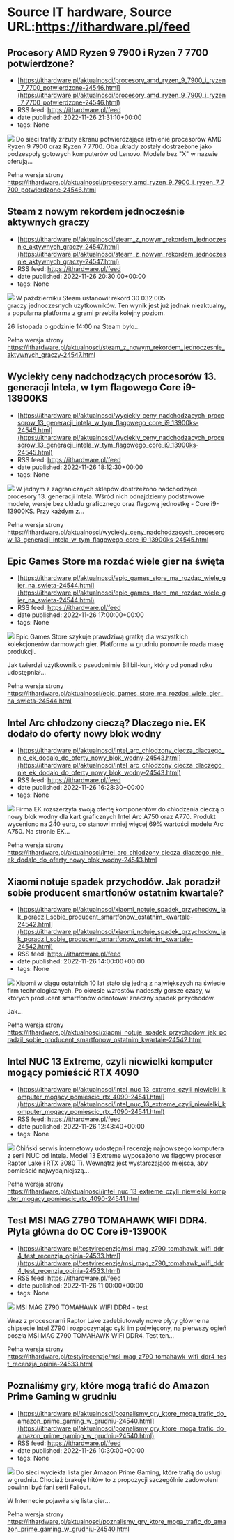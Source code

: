 # Source IT hardware, Source URL:https://ithardware.pl/feed

## Procesory AMD Ryzen 9 7900 i Ryzen 7 7700 potwierdzone?
 - [https://ithardware.pl/aktualnosci/procesory_amd_ryzen_9_7900_i_ryzen_7_7700_potwierdzone-24546.html](https://ithardware.pl/aktualnosci/procesory_amd_ryzen_9_7900_i_ryzen_7_7700_potwierdzone-24546.html)
 - RSS feed: https://ithardware.pl/feed
 - date published: 2022-11-26 21:31:10+00:00
 - tags: None

<img src="https://ithardware.pl/artykuly/min/24546_1.jpg" />            Do sieci trafiły zrzuty ekranu potwierdzające istnienie&nbsp;procesor&oacute;w&nbsp;AMD Ryzen 9 7900 oraz Ryzen 7 7700. Oba układy zostały dostrzeżone jako podzespoły gotowych komputer&oacute;w od Lenovo. Modele bez &quot;X&quot; w nazwie oferują...
            <p>Pełna wersja strony <a href="https://ithardware.pl/aktualnosci/procesory_amd_ryzen_9_7900_i_ryzen_7_7700_potwierdzone-24546.html">https://ithardware.pl/aktualnosci/procesory_amd_ryzen_9_7900_i_ryzen_7_7700_potwierdzone-24546.html</a></p>

## Steam z nowym rekordem jednocześnie aktywnych graczy
 - [https://ithardware.pl/aktualnosci/steam_z_nowym_rekordem_jednoczesnie_aktywnych_graczy-24547.html](https://ithardware.pl/aktualnosci/steam_z_nowym_rekordem_jednoczesnie_aktywnych_graczy-24547.html)
 - RSS feed: https://ithardware.pl/feed
 - date published: 2022-11-26 20:30:00+00:00
 - tags: None

<img src="https://ithardware.pl/artykuly/min/24547_1.jpg" />            W październiku Steam ustanowił rekord 30 032 005 graczy&nbsp;jednoczesnych użytkownik&oacute;w. Ten wynik jest już jednak nieaktualny, a popularna platforma z grami przebiła kolejny poziom.

26 listopada o godzinie 14:00 na&nbsp;Steam było...
            <p>Pełna wersja strony <a href="https://ithardware.pl/aktualnosci/steam_z_nowym_rekordem_jednoczesnie_aktywnych_graczy-24547.html">https://ithardware.pl/aktualnosci/steam_z_nowym_rekordem_jednoczesnie_aktywnych_graczy-24547.html</a></p>

## Wyciekły ceny nadchodzących procesorów 13. generacji Intela, w tym flagowego Core i9-13900KS
 - [https://ithardware.pl/aktualnosci/wyciekly_ceny_nadchodzacych_procesorow_13_generacji_intela_w_tym_flagowego_core_i9_13900ks-24545.html](https://ithardware.pl/aktualnosci/wyciekly_ceny_nadchodzacych_procesorow_13_generacji_intela_w_tym_flagowego_core_i9_13900ks-24545.html)
 - RSS feed: https://ithardware.pl/feed
 - date published: 2022-11-26 18:12:30+00:00
 - tags: None

<img src="https://ithardware.pl/artykuly/min/24545_1.jpg" />            W jednym z zagranicznych sklep&oacute;w dostrzeżono nadchodzące procesory 13. generacji Intela. Wśr&oacute;d nich odnajdziemy podstawowe modele, wersje bez układu graficznego oraz flagową jednostkę - Core i9-13900KS. Przy każdym z...
            <p>Pełna wersja strony <a href="https://ithardware.pl/aktualnosci/wyciekly_ceny_nadchodzacych_procesorow_13_generacji_intela_w_tym_flagowego_core_i9_13900ks-24545.html">https://ithardware.pl/aktualnosci/wyciekly_ceny_nadchodzacych_procesorow_13_generacji_intela_w_tym_flagowego_core_i9_13900ks-24545.html</a></p>

## Epic Games Store ma rozdać wiele gier na święta
 - [https://ithardware.pl/aktualnosci/epic_games_store_ma_rozdac_wiele_gier_na_swieta-24544.html](https://ithardware.pl/aktualnosci/epic_games_store_ma_rozdac_wiele_gier_na_swieta-24544.html)
 - RSS feed: https://ithardware.pl/feed
 - date published: 2022-11-26 17:00:00+00:00
 - tags: None

<img src="https://ithardware.pl/artykuly/min/24544_1.jpg" />            Epic Games Store szykuje prawdziwą gratkę dla wszystkich kolekcjoner&oacute;w darmowych gier. Platforma w grudniu ponownie rozda masę produkcji.

Jak twierdzi użytkownik o pseudonimie&nbsp;Billbil-kun, kt&oacute;ry od ponad roku udostępniał...
            <p>Pełna wersja strony <a href="https://ithardware.pl/aktualnosci/epic_games_store_ma_rozdac_wiele_gier_na_swieta-24544.html">https://ithardware.pl/aktualnosci/epic_games_store_ma_rozdac_wiele_gier_na_swieta-24544.html</a></p>

## Intel Arc chłodzony cieczą? Dlaczego nie. EK dodało do oferty nowy blok wodny
 - [https://ithardware.pl/aktualnosci/intel_arc_chlodzony_ciecza_dlaczego_nie_ek_dodalo_do_oferty_nowy_blok_wodny-24543.html](https://ithardware.pl/aktualnosci/intel_arc_chlodzony_ciecza_dlaczego_nie_ek_dodalo_do_oferty_nowy_blok_wodny-24543.html)
 - RSS feed: https://ithardware.pl/feed
 - date published: 2022-11-26 16:28:30+00:00
 - tags: None

<img src="https://ithardware.pl/artykuly/min/24543_1.jpg" />            Firma EK rozszerzyła swoją ofertę komponent&oacute;w do chłodzenia cieczą o nowy blok wodny dla kart graficznych Intel Arc A750 oraz A770. Produkt wyceniono na 240 euro, co stanowi mniej więcej 69% wartości modelu Arc A750. Na stronie EK...
            <p>Pełna wersja strony <a href="https://ithardware.pl/aktualnosci/intel_arc_chlodzony_ciecza_dlaczego_nie_ek_dodalo_do_oferty_nowy_blok_wodny-24543.html">https://ithardware.pl/aktualnosci/intel_arc_chlodzony_ciecza_dlaczego_nie_ek_dodalo_do_oferty_nowy_blok_wodny-24543.html</a></p>

## Xiaomi notuje spadek przychodów. Jak poradził sobie producent smartfonów ostatnim kwartale?
 - [https://ithardware.pl/aktualnosci/xiaomi_notuje_spadek_przychodow_jak_poradzil_sobie_producent_smartfonow_ostatnim_kwartale-24542.html](https://ithardware.pl/aktualnosci/xiaomi_notuje_spadek_przychodow_jak_poradzil_sobie_producent_smartfonow_ostatnim_kwartale-24542.html)
 - RSS feed: https://ithardware.pl/feed
 - date published: 2022-11-26 14:00:00+00:00
 - tags: None

<img src="https://ithardware.pl/artykuly/min/24542_1.jpg" />            Xiaomi w ciągu ostatnich 10 lat stało się jedną z największych na świecie firm technologicznych. Po okresie wzrost&oacute;w nadeszły gorsze czasy, w kt&oacute;rych producent smartfon&oacute;w odnotował znaczny spadek przychod&oacute;w.

Jak...
            <p>Pełna wersja strony <a href="https://ithardware.pl/aktualnosci/xiaomi_notuje_spadek_przychodow_jak_poradzil_sobie_producent_smartfonow_ostatnim_kwartale-24542.html">https://ithardware.pl/aktualnosci/xiaomi_notuje_spadek_przychodow_jak_poradzil_sobie_producent_smartfonow_ostatnim_kwartale-24542.html</a></p>

## Intel NUC 13 Extreme, czyli niewielki komputer mogący pomieścić RTX 4090
 - [https://ithardware.pl/aktualnosci/intel_nuc_13_extreme_czyli_niewielki_komputer_mogacy_pomiescic_rtx_4090-24541.html](https://ithardware.pl/aktualnosci/intel_nuc_13_extreme_czyli_niewielki_komputer_mogacy_pomiescic_rtx_4090-24541.html)
 - RSS feed: https://ithardware.pl/feed
 - date published: 2022-11-26 12:43:40+00:00
 - tags: None

<img src="https://ithardware.pl/artykuly/min/24541_1.jpg" />            Chiński serwis internetowy udostępnił recenzję najnowszego komputera z serii NUC od Intela. Model 13 Extreme wyposażono&nbsp;we flagowy procesor Raptor Lake i RTX 3080 Ti. Wewnątrz jest wystarczająco miejsca, aby pomieścić&nbsp;najwydajniejszą...
            <p>Pełna wersja strony <a href="https://ithardware.pl/aktualnosci/intel_nuc_13_extreme_czyli_niewielki_komputer_mogacy_pomiescic_rtx_4090-24541.html">https://ithardware.pl/aktualnosci/intel_nuc_13_extreme_czyli_niewielki_komputer_mogacy_pomiescic_rtx_4090-24541.html</a></p>

## Test MSI MAG Z790 TOMAHAWK WIFI DDR4. Płyta główna do OC Core i9-13900K
 - [https://ithardware.pl/testyirecenzje/msi_mag_z790_tomahawk_wifi_ddr4_test_recenzja_opinia-24533.html](https://ithardware.pl/testyirecenzje/msi_mag_z790_tomahawk_wifi_ddr4_test_recenzja_opinia-24533.html)
 - RSS feed: https://ithardware.pl/feed
 - date published: 2022-11-26 11:00:00+00:00
 - tags: None

<img src="https://ithardware.pl/artykuly/min/24533_1.jpg" />            MSI MAG Z790 TOMAHAWK WIFI DDR4 - test

Wraz z procesorami Raptor Lake zadebiutowały nowe płyty gł&oacute;wne na chipsecie Intel Z790 i rozpoczynając cykl im poświęcony, na pierwszy ogień poszła MSI MAG Z790 TOMAHAWK WIFI DDR4. Test ten...
            <p>Pełna wersja strony <a href="https://ithardware.pl/testyirecenzje/msi_mag_z790_tomahawk_wifi_ddr4_test_recenzja_opinia-24533.html">https://ithardware.pl/testyirecenzje/msi_mag_z790_tomahawk_wifi_ddr4_test_recenzja_opinia-24533.html</a></p>

## Poznaliśmy gry, które mogą trafić do Amazon Prime Gaming w grudniu
 - [https://ithardware.pl/aktualnosci/poznalismy_gry_ktore_moga_trafic_do_amazon_prime_gaming_w_grudniu-24540.html](https://ithardware.pl/aktualnosci/poznalismy_gry_ktore_moga_trafic_do_amazon_prime_gaming_w_grudniu-24540.html)
 - RSS feed: https://ithardware.pl/feed
 - date published: 2022-11-26 10:30:00+00:00
 - tags: None

<img src="https://ithardware.pl/artykuly/min/24540_1.jpg" />            Do sieci wyciekła lista gier Amazon Prime Gaming, kt&oacute;re trafią do usługi w grudniu. Chociaż brakuje hit&oacute;w to z propozycji szczeg&oacute;lnie zadowoleni powinni być fani serii Fallout.

W Internecie pojawiła się lista gier...
            <p>Pełna wersja strony <a href="https://ithardware.pl/aktualnosci/poznalismy_gry_ktore_moga_trafic_do_amazon_prime_gaming_w_grudniu-24540.html">https://ithardware.pl/aktualnosci/poznalismy_gry_ktore_moga_trafic_do_amazon_prime_gaming_w_grudniu-24540.html</a></p>

